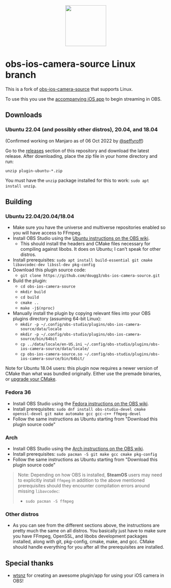 <div align = "center">
<img src=".github/obs-logo.svg" width="128" height="128" />
</div>


obs-ios-camera-source Linux branch
==============
This is a fork of [obs-ios-camera-source](https://github.com/wtsnz/obs-ios-camera-source) that supports Linux.

To use this you use the [accompanying iOS app](https://obs.camera/) to begin streaming in OBS.

## Downloads

### Ubuntu 22.04 (and possibly other distros), 20.04, and 18.04  
(Confirmed working on Manjaro as of 06 Oct 2022 by [@seffyroff](https://github.com/seffyroff))

Go to the [releases](https://github.com/dougg3/obs-ios-camera-source/releases) section of this repository and download the latest release. After downloading, place the zip file in your home directory and run:

```
unzip plugin-ubuntu-*.zip
```

You must have the `unzip` package installed for this to work: `sudo apt install unzip`.

## Building

### Ubuntu 22.04/20.04/18.04

- Make sure you have the universe and multiverse repositories enabled so you will have access to FFmpeg.
- Install OBS Studio using the [Ubuntu instructions on the OBS wiki](https://obsproject.com/wiki/install-instructions#ubuntu-installation).
  - This should install the headers and CMake files necessary for compiling against libobs. It does on Ubuntu; I can't speak for other distros.
- Install prerequisites: `sudo apt install build-essential git cmake libavcodec-dev libssl-dev pkg-config`
- Download this plugin source code:
  - `git clone https://github.com/dougg3/obs-ios-camera-source.git`
- Build the plugin:
  - `cd obs-ios-camera-source`
  - `mkdir build`
  - `cd build`
  - `cmake ..`
  - `make -j$(nproc)`
- Manually install the plugin by copying relevant files into your OBS plugins directory (assuming 64-bit Linux):
  - `mkdir -p ~/.config/obs-studio/plugins/obs-ios-camera-source/data/locale`
  - `mkdir -p ~/.config/obs-studio/plugins/obs-ios-camera-source/bin/64bit`
  - `cp ../data/locale/en-US.ini ~/.config/obs-studio/plugins/obs-ios-camera-source/data/locale/`
  - `cp obs-ios-camera-source.so ~/.config/obs-studio/plugins/obs-ios-camera-source/bin/64bit/`

Note for Ubuntu 18.04 users: this plugin now requires a newer version of CMake than what was bundled originally. Either use the premade binaries, or [upgrade your CMake](https://apt.kitware.com/).

### Fedora 36

- Install OBS Studio using the [Fedora instructions on the OBS wiki](https://obsproject.com/wiki/unofficial-linux-builds#fedora).
- Install prerequisites: `sudo dnf install obs-studio-devel cmake openssl-devel git make automake gcc gcc-c++ ffmpeg-devel`
- Follow the same instructions as Ubuntu starting from "Download this plugin source code"

### Arch

- Install OBS Studio using the [Arch instructions on the OBS wiki](https://obsproject.com/wiki/unofficial-linux-builds#arch-linuxmanjaro).
- Install prerequisites: `sudo pacman -S git make gcc cmake pkg-config`
- Follow the same instructions as Ubuntu starting from "Download this plugin source code"

> Note: Depending on how OBS is installed, **SteamOS** users may need to explicitly install `ffmpeg` in addition to the above mentioned prerequisites should they encounter compilation errors around missing `libavcodec`:
> - `sudo pacman -S ffmpeg` 

### Other distros

- As you can see from the different sections above, the instructions are pretty much the same on all distros. You basically just have to make sure you have FFmpeg, OpenSSL, and libobs development packages installed, along with git, pkg-config, cmake, make, and gcc. CMake should handle everything for you after all the prerequisites are installed.

## Special thanks
- [wtsnz](https://github.com/wtsnz) for creating an awesome plugin/app for using your iOS camera in OBS!
